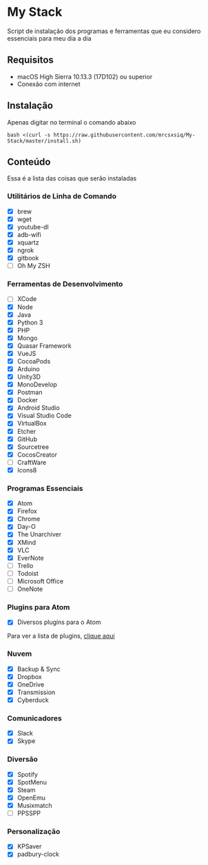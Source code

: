 # My Stack

Script de instalação dos programas e ferramentas que eu considero essenciais para meu dia a dia 

## Requisitos

- macOS High Sierra 10.13.3 (17D102) ou superior
- Conexão com internet

## Instalação

Apenas digitar no terminal o comando abaixo

```
bash <(curl -s https://raw.githubusercontent.com/mrcsxsiq/My-Stack/master/install.sh)
```

## Conteúdo

Essa é a lista das coisas que serão instaladas

### Utilitários de Linha de Comando

- [X] brew
- [X] wget
- [X] youtube-dl
- [X] adb-wifi
- [X] xquartz
- [X] ngrok
- [X] gitbook
- [ ] Oh My ZSH

### Ferramentas de Desenvolvimento

- [ ] XCode
- [X] Node
- [X] Java
- [X] Python 3
- [X] PHP
- [X] Mongo
- [X] Quasar Framework
- [X] VueJS
- [X] CocoaPods
- [X] Arduino
- [X] Unity3D
- [X] MonoDevelop
- [X] Postman
- [X] Docker
- [X] Android Studio
- [X] Visual Studio Code
- [X] VirtualBox
- [X] Etcher
- [X] GitHub
- [X] Sourcetree
- [X] CocosCreator
- [ ] CraftWare
- [X] Icons8

### Programas Essenciais

- [X] Atom
- [X] Firefox
- [X] Chrome
- [X] Day-O
- [X] The Unarchiver
- [X] XMind
- [X] VLC
- [X] EverNote
- [ ] Trello
- [ ] Todoist
- [ ] Microsoft Office
- [ ] OneNote

### Plugins para Atom

- [X] Diversos plugins para o Atom

Para ver a lista de plugins, [clique aqui](https://gist.github.com/mrcsxsiq/7729d03b268155a862352f61bb22778e)

### Nuvem

- [X] Backup & Sync
- [X] Dropbox
- [X] OneDrive
- [X] Transmission
- [X] Cyberduck

### Comunicadores

- [X] Slack
- [X] Skype

### Diversão

- [X] Spotify
- [X] SpotMenu
- [X] Steam
- [X] OpenEmu
- [X] Musixmatch
- [ ] PPSSPP

### Personalização

- [X] KPSaver
- [X] padbury-clock
